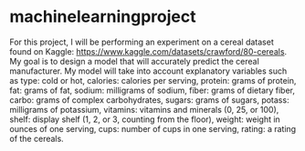 # machinelearningproject
For this project, I will be performing an experiment on a cereal dataset found on Kaggle: https://www.kaggle.com/datasets/crawford/80-cereals.
My goal is to design a model that will accurately predict the cereal manufacturer. My model will take into account explanatory variables such as type: cold or hot, calories: calories per serving, protein: grams of protein, fat: grams of fat, sodium: milligrams of sodium, fiber: grams of dietary fiber, carbo: grams of complex carbohydrates, sugars: grams of sugars, potass: milligrams of potassium, vitamins: vitamins and minerals (0, 25, or 100), shelf: display shelf (1, 2, or 3, counting from the floor), weight: weight in ounces of one serving, cups: number of cups in one serving, rating: a rating of the cereals.
